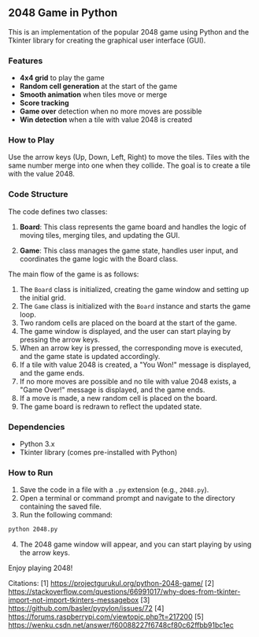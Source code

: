 ## 2048 Game in Python

This is an implementation of the popular 2048 game using Python and the Tkinter library for creating the graphical user interface (GUI).

### Features

- **4x4 grid** to play the game
- **Random cell generation** at the start of the game
- **Smooth animation** when tiles move or merge
- **Score tracking**
- **Game over** detection when no more moves are possible
- **Win detection** when a tile with value 2048 is created

### How to Play

Use the arrow keys (Up, Down, Left, Right) to move the tiles. Tiles with the same number merge into one when they collide. The goal is to create a tile with the value 2048.

### Code Structure

The code defines two classes:

1. **Board**: This class represents the game board and handles the logic of moving tiles, merging tiles, and updating the GUI.

2. **Game**: This class manages the game state, handles user input, and coordinates the game logic with the Board class.

The main flow of the game is as follows:

1. The `Board` class is initialized, creating the game window and setting up the initial grid.
2. The `Game` class is initialized with the `Board` instance and starts the game loop.
3. Two random cells are placed on the board at the start of the game.
4. The game window is displayed, and the user can start playing by pressing the arrow keys.
5. When an arrow key is pressed, the corresponding move is executed, and the game state is updated accordingly.
6. If a tile with value 2048 is created, a "You Won!" message is displayed, and the game ends.
7. If no more moves are possible and no tile with value 2048 exists, a "Game Over!" message is displayed, and the game ends.
8. If a move is made, a new random cell is placed on the board.
9. The game board is redrawn to reflect the updated state.

### Dependencies

- Python 3.x
- Tkinter library (comes pre-installed with Python)

### How to Run

1. Save the code in a file with a `.py` extension (e.g., `2048.py`).
2. Open a terminal or command prompt and navigate to the directory containing the saved file.
3. Run the following command:

```bash
python 2048.py
```

4. The 2048 game window will appear, and you can start playing by using the arrow keys.

Enjoy playing 2048!

Citations:
[1] https://projectgurukul.org/python-2048-game/
[2] https://stackoverflow.com/questions/66991017/why-does-from-tkinter-import-not-import-tkinters-messagebox
[3] https://github.com/basler/pypylon/issues/72
[4] https://forums.raspberrypi.com/viewtopic.php?t=217200
[5] https://wenku.csdn.net/answer/f60088227f6748cf80c62ffbb91bc1ec
